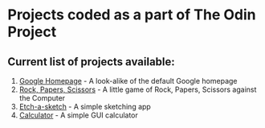 # Projects coded as a part of The Odin Project

## Current list of projects available:

1. [Google Homepage](/google-homepage/index.html) - A look-alike of the default Google homepage
2. [Rock, Papers, Scissors](/rock-paper-scissors-js/index.html) - A little game of Rock, Papers, Scissors against the Computer
3. [Etch-a-sketch](/sketch/index.html) - A simple sketching app
4. [Calculator](/calculator/index.html) - A simple GUI calculator